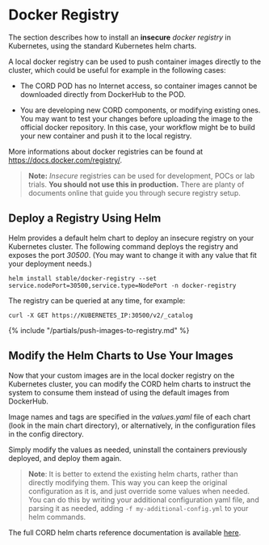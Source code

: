 # Docker Registry

The section describes how to install an **insecure** *docker registry* in Kubernetes, using the standard Kubernetes helm charts.

A local docker registry can be used to push container images directly to the cluster,
which could be useful for example in the following cases:

* The CORD POD has no Internet access, so container images cannot be downloaded directly from DockerHub to the POD.

* You are developing new CORD components, or modifying existing ones. You may want to test your changes before uploading the image to the official docker repository. In this case, your workflow might be to build your new container and push it to the local registry.

More informations about docker registries can be found at <https://docs.docker.com/registry/>.

> **Note:** *Insecure* registries can be used for development, POCs or lab trials. **You should not use this in production.** There are planty of documents online that guide you through secure registry setup.

## Deploy a Registry Using Helm

Helm provides a default helm chart to deploy an insecure registry on your
Kubernetes cluster. The following command deploys the registry and exposes
the port *30500*. (You may want to change it with any value that fit your
deployment needs.)

```shell
helm install stable/docker-registry --set service.nodePort=30500,service.type=NodePort -n docker-registry
```

The registry can be queried at any time, for example:

```shell
curl -X GET https://KUBERNETES_IP:30500/v2/_catalog
```

{% include "/partials/push-images-to-registry.md" %}

## Modify the Helm Charts to Use Your Images

Now that your custom images are in the local docker registry on the Kubernetes
cluster, you can modify the CORD helm charts to instruct the system to consume
them instead of using the default images from DockerHub.

Image names and tags are specified in the *values.yaml* file of each chart
(look in the main chart directory), or alternatively, in the configuration
files in the config directory.

Simply modify the values as needed, uninstall the containers previously deployed,
and deploy them again.

> **Note**: It is better to extend the existing helm charts, rather than directly modifying them. This way you can keep the original configuration as it is, and just override some values when needed. You can do this by writing your additional configuration yaml file, and parsing it as needed, adding `-f my-additional-config.yml` to your helm commands.

The full CORD helm charts reference documentation is available [here](../charts/helm.md).
